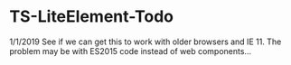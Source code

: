 # TS-LiteElement-Todo

1/1/2019 See if we can get this to work with older browsers and IE 11.  The problem may be with ES2015 code instead of web components...
